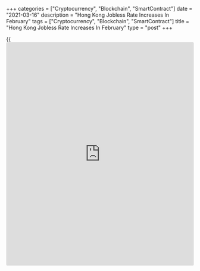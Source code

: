 +++
categories = ["Cryptocurrency", "Blockchain", "SmartContract"]
date = "2021-03-16"
description = "Hong Kong Jobless Rate Increases In February"
tags = ["Cryptocurrency", "Blockchain", "SmartContract"]
title = "Hong Kong Jobless Rate Increases In February"
type = "post"
+++

{{<iframe id="large-banner" src="https://www.bounty.group/#slide=16.0" width="100%" height="600" scrolling="no" style="border: 0px solid rgb(216, 221, 230); border-radius: 3px;">}}

Hong Kong's unemployment rate rose in February, the labor force
statistics from the Census and Statistics Department showed on Tuesday.

The unemployment rate rose to a seasonally adjusted 7.2 percent in three
months to February from 7.0 percent in three months to January

The underemployment rate increased to 4.0 percent from 3.8 percent in
the preceding period.

The number of unemployed persons increased by around 8,300 to 261,600 in
December to February. Over the same period, the number of underemployed
persons also increased by around 6,400 to 154,600.

Meanwhile, total employment decreased about 20,500 to 3.61 million in
three months to February.

"Analyzed by sector, the unemployment rate of the consumption- and
tourism-related sectors viz. retail, accommodation and food services
sectors combined stayed elevated at 11.1 percent in December 2020 -
February 2021, but it was 0.2 percentage point lower than November 2020
- January 2021," the Secretary for Labor and Welfare, Dr Law Chi-kwong,
said.

"With the launch of the COVID-19 Vaccination Program, the threat of the
epidemic may gradually recede and this will help ease the pressure on
the labor market later in the year," Law said.

For comments and feedback [contact](https://www.playgroundfx.com/contact/): editorial@rtt[news](https://www.letsplayfx.com/blog/forex-news-website/).com

[Economic News][1]

 **What parts of the world are seeing the best (and worst) economic
performances lately? Click[here][2] to check out our [Econ Scorecard][2]
and find out! See up-to-the-moment [ranking](https://www.playgroundfx.com/blog/crypto-exchange-ranking/)s for the best and worst
performers in [GDP][3], [unemployment rate][4], [inflation][2] and much
more.**

   1. www.rtt[news](https://www.letsplayfx.com/blog/forex-news-website/).com/Content/EconomicNews.aspx
   2. www.rtt[news](https://www.letsplayfx.com/blog/forex-news-website/).com/economic-scorecard/world-rank/CPI/highest-performance.aspx
   3. www.rtt[news](https://www.letsplayfx.com/blog/forex-news-website/).com/economic-scorecard/world-rank/GDP/highest-performance.aspx
   4. www.rtt[news](https://www.letsplayfx.com/blog/forex-news-website/).com/economic-scorecard/world-rank/unemployment-rate/lowest-performance.aspx